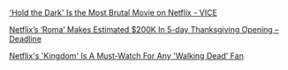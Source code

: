 

[&#39;Hold the Dark&#39; Is the Most Brutal Movie on Netflix - VICE](https://www-vice-com.cdn.ampproject.org/v/s/www.vice.com/amp/en_us/article/bj4ypd/hold-the-dark-is-the-most-brutal-movie-on-netflix?amp_js_v=a2&amp_gsa=1#referrer=https%3A%2F%2Fwww.google.com&amp_tf=From%20%251%24s&ampshare=https%3A%2F%2Fwww.vice.com%2Fen_us%2Farticle%2Fbj4ypd%2Fhold-the-dark-is-the-most-brutal-movie-on-netflix)



[Netflix’s ‘Roma’ Makes Estimated $200K In 5-day Thanksgiving Opening – Deadline](https://deadline-com.cdn.ampproject.org/v/s/deadline.com/2018/11/netflix-roma-opening-weekend-box-office-1202508491/amp/?amp_js_v=a2&amp_gsa=1#referrer=https%3A%2F%2Fwww.google.com&amp_tf=From%20%251%24s&ampshare=https%3A%2F%2Fdeadline.com%2F2018%2F11%2Fnetflix-roma-opening-weekend-box-office-1202508491%2F)



[Netflix&#39;s &#39;Kingdom&#39; Is A Must-Watch For Any &#39;Walking Dead&#39; Fan](https://www-forbes-com.cdn.ampproject.org/v/s/www.forbes.com/sites/insertcoin/2019/01/30/netflixs-kingdom-is-a-must-watch-for-any-walking-dead-fan/amp/?amp_js_v=a2&amp_gsa=1#referrer=https%3A%2F%2Fwww.google.com&amp_tf=From%20%251%24s&ampshare=https%3A%2F%2Fwww.forbes.com%2Fsites%2Finsertcoin%2F2019%2F01%2F30%2Fnetflixs-kingdom-is-a-must-watch-for-any-walking-dead-fan%2F)
